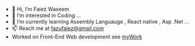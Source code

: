 - 👋 Hi, I’m Faiez Waseem
- 👀 I’m interested in Coding  ...
- 🌱 I’m currently learning Assembly Languauge , React native , Asp .Net ...
- 📫 Reach me at fazufaiez@gmail.com
- Worked on Front-End Web development see [myWork](https://github.com/FaiezWaseem)
